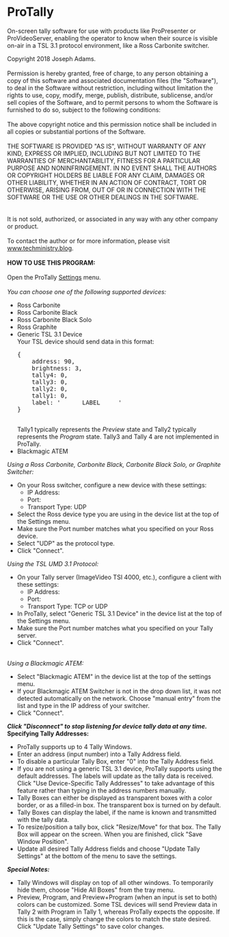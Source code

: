 # ProTally
On-screen tally software for use with products like ProPresenter or ProVideoServer, enabling the operator to know when their source is visible on-air in a TSL 3.1 protocol environment, like a Ross Carbonite switcher.
<div>
<div id="divLicense">
                Copyright 2018 Joseph Adams.<br /><br />
                Permission is hereby granted, free of charge, to any person obtaining a copy of this software and associated documentation files (the "Software"), to deal in the Software without restriction, including without limitation the rights to use, copy, modify, merge, publish, distribute, sublicense, and/or sell copies of the Software, and to permit persons to whom the Software is furnished to do so, subject to the following conditions:
<br /><br />
The above copyright notice and this permission notice shall be included in all copies or substantial portions of the Software.
<br /><br />
THE SOFTWARE IS PROVIDED "AS IS", WITHOUT WARRANTY OF ANY KIND, EXPRESS OR IMPLIED, INCLUDING BUT NOT LIMITED TO THE WARRANTIES OF MERCHANTABILITY, FITNESS FOR A PARTICULAR PURPOSE AND NONINFRINGEMENT. IN NO EVENT SHALL THE AUTHORS OR COPYRIGHT HOLDERS BE LIABLE FOR ANY CLAIM, DAMAGES OR OTHER LIABILITY, WHETHER IN AN ACTION OF CONTRACT, TORT OR OTHERWISE, ARISING FROM, OUT OF OR IN CONNECTION WITH THE SOFTWARE OR THE USE OR OTHER DEALINGS IN THE SOFTWARE.
                </div><br /><br />
            It is not sold, authorized, or associated in any way with any other company or product.<br /><br />
            To contact the author or for more information, please visit <a id="bloglink" href="#">www.techministry.blog</a>.
            <br /><br />
            <b>HOW TO USE THIS PROGRAM:</b><br /><br />
            Open the ProTally <a id="settingslink" href="#">Settings</a> menu.<br /><br />
            <i>You can choose one of the following supported devices:</i><br />
                <ul>
                    <li>Ross Carbonite</li>
                    <li>Ross Carbonite Black</li>
                    <li>Ross Carbonite Black Solo</li>
                    <li>Ross Graphite</li>
                    <li>Generic TSL 3.1 Device<br />
                    Your TSL device should send data in this format:<br />
                    <pre>
{
    address: 90,
    brightness: 3,
    tally4: 0,
    tally3: 0,
    tally2: 0,
    tally1: 0,
    label: '      LABEL     '
}
                    </pre>
                    Tally1 typically represents the <i>Preview</i> state and Tally2 typically represents the <i>Program</i> state. Tally3 and Tally 4 are not implemented in ProTally.
                    </li>
                  <li>Blackmagic ATEM</li>
                </ul>
            <i>Using a Ross Carbonite, Carbonite Black, Carbonite Black Solo, or Graphite Switcher:</i><br />
            <ul>
                <li>On your Ross switcher, configure a new device with these settings:
                    <ul>
                        <li>IP Address: <span id="spanRossIPAddresses"></span></li>
                        <li>Port: <span id="spanRossPort"></span></li>
                        <li>Transport Type: UDP</li>
                    </ul>   
                </li>
                <li>Select the Ross device type you are using in the device list at the top of the Settings menu.</li>
                <li>Make sure the Port number matches what you specified on your Ross device.</li>
                <li>Select "UDP" as the protocol type.</li>
                <li>Click "Connect".</li>
            </ul>
            <i>Using the TSL UMD 3.1 Protocol:</i><br />
            <ul>
                <li>On your Tally server (ImageVideo TSI 4000, etc.), configure a client with these settings:
                    <ul>
                        <li>IP Address: <span id="spanTSLIPAddresses"></span></li>
                        <li>Port: <span id="spanTSLPort"></span></li>
                        <li>Transport Type: TCP or UDP</li>
                    </ul>
                </li>
                <li>In ProTally, select "Generic TSL 3.1 Device" in the device list at the top of the Settings menu.</li>
                <li>Make sure the Port number matches what you specified on your Tally server.</li>
                <li>Click "Connect".</li>
            </ul>
            <br />
          <i>Using a Blackmagic ATEM:</i><br />
            <ul>
                <li>Select "Blackmagic ATEM" in the device list at the top of the settings menu.</li>
                <li>If your Blackmagic ATEM Switcher is not in the drop down list, it was not detected automatically on the network. Choose "manual entry" from the list and type in the IP address of your switcher.</li>
                <li>Click "Connect".</li>
            </ul>
            <b><i>Click "Disconnect" to stop listening for device tally data at any time.</i></b>
            <br />
            <b>Specifying Tally Addresses:</b><br />
            <ul>
                <li>ProTally supports up to 4 Tally Windows.</li>
                <li>Enter an address (input number) into a Tally Address field.</li>
                <li>To disable a particular Tally Box, enter "0" into the Tally Address field.</li>
                <li>If you are not using a generic TSL 3.1 device, ProTally supports using the default addresses. The labels will update as the tally data is received. Click "Use Device-Specific Tally Addresses" to take advantage of this feature rather than typing in the address numbers manually.</li>
                <li>Tally Boxes can either be displayed as transparent boxes with a color border, or as a filled-in box. The transparent box is turned on by default.</li>
                <li>Tally Boxes can display the label, if the name is known and transmitted with the tally data.</li>
                <li>To resize/position a tally box, click "Resize/Move" for that box. The Tally Box will appear on the screen. When you are finished, click "Save Window Position".</li>
                <li>Update all desired Tally Address fields and choose "Update Tally Settings" at the bottom of the menu to save the settings.</li>
            </ul>
            <b><i>Special Notes:</i></b><br />
            <ul>
                <li>Tally Windows will display on top of all other windows. To temporarily hide them, choose "Hide All Boxes" from the tray menu.</li>
                <li>Preview, Program, and Preview+Program (when an input is set to both) colors can be customized. Some TSL devices will send Preview data in Tally 2 with Program in Tally 1, whereas ProTally expects the opposite. If this is the case, simply change the colors to match the state desired. Click "Update Tally Settings" to save color changes.</li>
            </ul>
            </div>
